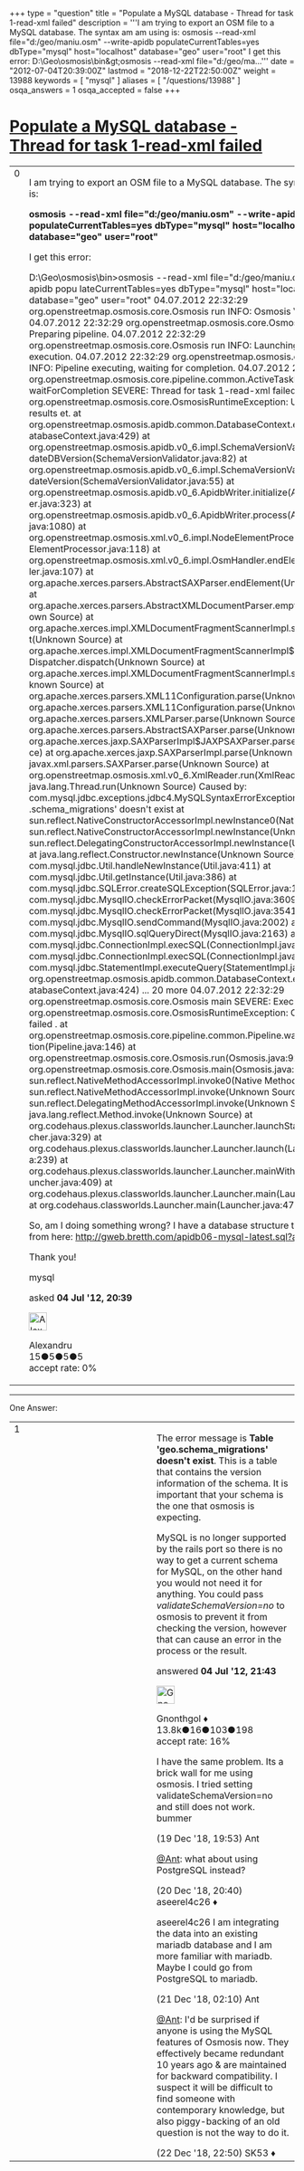 +++
type = "question"
title = "Populate a MySQL database - Thread for task 1-read-xml failed"
description = '''I am trying to export an OSM file to a MySQL database. The syntax am am using is: osmosis --read-xml file=&quot;d:/geo/maniu.osm&quot; --write-apidb populateCurrentTables=yes dbType=&quot;mysql&quot; host=&quot;localhost&quot; database=&quot;geo&quot; user=&quot;root&quot;  I get this error:  D:&#92;Geo&#92;osmosis&#92;bin&amp;gt;osmosis --read-xml file=&quot;d:/geo/ma...'''
date = "2012-07-04T20:39:00Z"
lastmod = "2018-12-22T22:50:00Z"
weight = 13988
keywords = [ "mysql" ]
aliases = [ "/questions/13988" ]
osqa_answers = 1
osqa_accepted = false
+++

<div class="headNormal">

# [Populate a MySQL database - Thread for task 1-read-xml failed](/questions/13988/populate-a-mysql-database-thread-for-task-1-read-xml-failed)

</div>

<div id="main-body">

<div id="askform">

<table id="question-table" style="width:100%;">
<colgroup>
<col style="width: 50%" />
<col style="width: 50%" />
</colgroup>
<tbody>
<tr>
<td style="width: 30px; vertical-align: top"><div class="vote-buttons">
<span id="post-13988-upvote" class="ajax-command post-vote up" rel="nofollow" title="I like this post (click again to cancel)"> </span>
<div id="post-13988-score" class="post-score" title="current number of votes">
0
</div>
<span id="post-13988-downvote" class="ajax-command post-vote down" rel="nofollow" title="I dont like this post (click again to cancel)"> </span> <span id="favorite-mark" class="ajax-command favorite-mark" rel="nofollow" title="mark/unmark this question as favorite (click again to cancel)"> </span>
<div id="favorite-count" class="favorite-count">
&#10;</div>
</div></td>
<td><div id="item-right">
<div class="question-body">
<p>I am trying to export an OSM file to a MySQL database. The syntax am am using is:</p>
<p><strong>osmosis --read-xml file="d:/geo/maniu.osm" --write-apidb populateCurrentTables=yes dbType="mysql" host="localhost" database="geo" user="root"</strong></p>
<p>I get this error:</p>
<p>D:\Geo\osmosis\bin&gt;osmosis --read-xml file="d:/geo/maniu.osm" --write-apidb popu lateCurrentTables=yes dbType="mysql" host="localhost" database="geo" user="root" 04.07.2012 22:32:29 org.openstreetmap.osmosis.core.Osmosis run INFO: Osmosis Version 0.40.1 04.07.2012 22:32:29 org.openstreetmap.osmosis.core.Osmosis run INFO: Preparing pipeline. 04.07.2012 22:32:29 org.openstreetmap.osmosis.core.Osmosis run INFO: Launching pipeline execution. 04.07.2012 22:32:29 org.openstreetmap.osmosis.core.Osmosis run INFO: Pipeline executing, waiting for completion. 04.07.2012 22:32:29 org.openstreetmap.osmosis.core.pipeline.common.ActiveTaskMan ager waitForCompletion SEVERE: Thread for task 1-read-xml failed org.openstreetmap.osmosis.core.OsmosisRuntimeException: Unable to create results et. at org.openstreetmap.osmosis.apidb.common.DatabaseContext.executeQuery(D atabaseContext.java:429) at org.openstreetmap.osmosis.apidb.v0_6.impl.SchemaVersionValidator.vali dateDBVersion(SchemaVersionValidator.java:82) at org.openstreetmap.osmosis.apidb.v0_6.impl.SchemaVersionValidator.vali dateVersion(SchemaVersionValidator.java:55) at org.openstreetmap.osmosis.apidb.v0_6.ApidbWriter.initialize(ApidbWrit er.java:323) at org.openstreetmap.osmosis.apidb.v0_6.ApidbWriter.process(ApidbWriter. java:1080) at org.openstreetmap.osmosis.xml.v0_6.impl.NodeElementProcessor.end(Node ElementProcessor.java:118) at org.openstreetmap.osmosis.xml.v0_6.impl.OsmHandler.endElement(OsmHand ler.java:107) at org.apache.xerces.parsers.AbstractSAXParser.endElement(Unknown Source ) at org.apache.xerces.parsers.AbstractXMLDocumentParser.emptyElement(Unkn own Source) at org.apache.xerces.impl.XMLDocumentFragmentScannerImpl.scanStartElemen t(Unknown Source) at org.apache.xerces.impl.XMLDocumentFragmentScannerImpl$FragmentContent Dispatcher.dispatch(Unknown Source) at org.apache.xerces.impl.XMLDocumentFragmentScannerImpl.scanDocument(Un known Source) at org.apache.xerces.parsers.XML11Configuration.parse(Unknown Source) at org.apache.xerces.parsers.XML11Configuration.parse(Unknown Source) at org.apache.xerces.parsers.XMLParser.parse(Unknown Source) at org.apache.xerces.parsers.AbstractSAXParser.parse(Unknown Source) at org.apache.xerces.jaxp.SAXParserImpl$JAXPSAXParser.parse(Unknown Sour ce) at org.apache.xerces.jaxp.SAXParserImpl.parse(Unknown Source) at javax.xml.parsers.SAXParser.parse(Unknown Source) at org.openstreetmap.osmosis.xml.v0_6.XmlReader.run(XmlReader.java:108) at java.lang.Thread.run(Unknown Source) Caused by: com.mysql.jdbc.exceptions.jdbc4.MySQLSyntaxErrorException: Table 'geo .schema_migrations' doesn't exist at sun.reflect.NativeConstructorAccessorImpl.newInstance0(Native Method) at sun.reflect.NativeConstructorAccessorImpl.newInstance(Unknown Source) at sun.reflect.DelegatingConstructorAccessorImpl.newInstance(Unknown Sou rce) at java.lang.reflect.Constructor.newInstance(Unknown Source) at com.mysql.jdbc.Util.handleNewInstance(Util.java:411) at com.mysql.jdbc.Util.getInstance(Util.java:386) at com.mysql.jdbc.SQLError.createSQLException(SQLError.java:1052) at com.mysql.jdbc.MysqlIO.checkErrorPacket(MysqlIO.java:3609) at com.mysql.jdbc.MysqlIO.checkErrorPacket(MysqlIO.java:3541) at com.mysql.jdbc.MysqlIO.sendCommand(MysqlIO.java:2002) at com.mysql.jdbc.MysqlIO.sqlQueryDirect(MysqlIO.java:2163) at com.mysql.jdbc.ConnectionImpl.execSQL(ConnectionImpl.java:2618) at com.mysql.jdbc.ConnectionImpl.execSQL(ConnectionImpl.java:2568) at com.mysql.jdbc.StatementImpl.executeQuery(StatementImpl.java:1557) at org.openstreetmap.osmosis.apidb.common.DatabaseContext.executeQuery(D atabaseContext.java:424) ... 20 more 04.07.2012 22:32:29 org.openstreetmap.osmosis.core.Osmosis main SEVERE: Execution aborted. org.openstreetmap.osmosis.core.OsmosisRuntimeException: One or more tasks failed . at org.openstreetmap.osmosis.core.pipeline.common.Pipeline.waitForComple tion(Pipeline.java:146) at org.openstreetmap.osmosis.core.Osmosis.run(Osmosis.java:92) at org.openstreetmap.osmosis.core.Osmosis.main(Osmosis.java:37) at sun.reflect.NativeMethodAccessorImpl.invoke0(Native Method) at sun.reflect.NativeMethodAccessorImpl.invoke(Unknown Source) at sun.reflect.DelegatingMethodAccessorImpl.invoke(Unknown Source) at java.lang.reflect.Method.invoke(Unknown Source) at org.codehaus.plexus.classworlds.launcher.Launcher.launchStandard(Laun cher.java:329) at org.codehaus.plexus.classworlds.launcher.Launcher.launch(Launcher.jav a:239) at org.codehaus.plexus.classworlds.launcher.Launcher.mainWithExitCode(La uncher.java:409) at org.codehaus.plexus.classworlds.launcher.Launcher.main(Launcher.java: 352) at org.codehaus.classworlds.Launcher.main(Launcher.java:47)</p>
<p>So, am I doing something wrong? I have a database structure that I downloaded from here: <a href="http://gweb.bretth.com/apidb06-mysql-latest.sql?attredirects=0">http://gweb.bretth.com/apidb06-mysql-latest.sql?attredirects=0</a></p>
<p>Thank you!</p>
</div>
<div id="question-tags" class="tags-container tags">
<span class="post-tag tag-link-mysql" rel="tag" title="see questions tagged &#39;mysql&#39;">mysql</span>
</div>
<div id="question-controls" class="post-controls">
&#10;</div>
<div class="post-update-info-container">
<div class="post-update-info post-update-info-user">
<p>asked <strong>04 Jul '12, 20:39</strong></p>
<img src="https://secure.gravatar.com/avatar/aeb7b59188c6d4ab1846362547839eb3?s=32&amp;d=identicon&amp;r=g" class="gravatar" width="32" height="32" alt="Alexandru&#39;s gravatar image" />
<p><span>Alexandru</span><br />
<span class="score" title="15 reputation points">15</span><span title="5 badges"><span class="badge1">●</span><span class="badgecount">5</span></span><span title="5 badges"><span class="silver">●</span><span class="badgecount">5</span></span><span title="5 badges"><span class="bronze">●</span><span class="badgecount">5</span></span><br />
<span class="accept_rate" title="Rate of the user&#39;s accepted answers">accept rate:</span> <span title="Alexandru has no accepted answers">0%</span></p>
</div>
</div>
<div id="comments-container-13988" class="comments-container">
&#10;</div>
<div id="comment-tools-13988" class="comment-tools">
&#10;</div>
<div class="clear">
&#10;</div>
<div id="comment-13988-form-container" class="comment-form-container">
&#10;</div>
<div class="clear">
&#10;</div>
</div></td>
</tr>
</tbody>
</table>

------------------------------------------------------------------------

<div class="tabBar">

<span id="sort-top"></span>

<div class="headQuestions">

One Answer:

</div>

</div>

<span id="13989"></span>

<div id="answer-container-13989" class="answer">

<table style="width:100%;">
<colgroup>
<col style="width: 50%" />
<col style="width: 50%" />
</colgroup>
<tbody>
<tr>
<td style="width: 30px; vertical-align: top"><div class="vote-buttons">
<span id="post-13989-upvote" class="ajax-command post-vote up" rel="nofollow" title="I like this post (click again to cancel)"> </span>
<div id="post-13989-score" class="post-score" title="current number of votes">
1
</div>
<span id="post-13989-downvote" class="ajax-command post-vote down" rel="nofollow" title="I dont like this post (click again to cancel)"> </span>
</div></td>
<td><div class="item-right">
<div class="answer-body">
<p>The error message is <strong>Table 'geo.schema_migrations' doesn't exist</strong>. This is a table that contains the version information of the schema. It is important that your schema is the one that osmosis is expecting.</p>
<p>MySQL is no longer supported by the rails port so there is no way to get a current schema for MySQL, on the other hand you would not need it for anything. You could pass <em>validateSchemaVersion=no</em> to osmosis to prevent it from checking the version, however that can cause an error in the process or the result.</p>
</div>
<div class="answer-controls post-controls">
&#10;</div>
<div class="post-update-info-container">
<div class="post-update-info post-update-info-user">
<p>answered <strong>04 Jul '12, 21:43</strong></p>
<img src="https://secure.gravatar.com/avatar/44a4438f0146dfd898e24c221fd28b58?s=32&amp;d=identicon&amp;r=g" class="gravatar" width="32" height="32" alt="Gnonthgol&#39;s gravatar image" />
<p><span>Gnonthgol ♦</span><br />
<span class="score" title="13750 reputation points"><span>13.8k</span></span><span title="16 badges"><span class="badge1">●</span><span class="badgecount">16</span></span><span title="103 badges"><span class="silver">●</span><span class="badgecount">103</span></span><span title="198 badges"><span class="bronze">●</span><span class="badgecount">198</span></span><br />
<span class="accept_rate" title="Rate of the user&#39;s accepted answers">accept rate:</span> <span title="Gnonthgol has 57 accepted answers">16%</span></p>
</div>
</div>
<div id="comments-container-13989" class="comments-container">
<span id="67278"></span>
<div id="comment-67278" class="comment">
<div id="post-67278-score" class="comment-score">
&#10;</div>
<div class="comment-text">
<p>I have the same problem. Its a brick wall for me using osmosis. I tried setting validateSchemaVersion=no and still does not work. bummer</p>
</div>
<div id="comment-67278-info" class="comment-info">
<span class="comment-age">(19 Dec '18, 19:53)</span> <span class="comment-user userinfo">Ant</span>
</div>
</div>
<span id="67300"></span>
<div id="comment-67300" class="comment">
<div id="post-67300-score" class="comment-score">
&#10;</div>
<div class="comment-text">
<p><a href="https://help.openstreetmap.org/users/16065/ant">@Ant</a>: what about using PostgreSQL instead?</p>
</div>
<div id="comment-67300-info" class="comment-info">
<span class="comment-age">(20 Dec '18, 20:40)</span> <span class="comment-user userinfo">aseerel4c26 ♦</span>
</div>
</div>
<span id="67304"></span>
<div id="comment-67304" class="comment">
<div id="post-67304-score" class="comment-score">
&#10;</div>
<div class="comment-text">
<p>aseerel4c26 I am integrating the data into an existing mariadb database and I am more familiar with mariadb. Maybe I could go from PostgreSQL to mariadb.</p>
</div>
<div id="comment-67304-info" class="comment-info">
<span class="comment-age">(21 Dec '18, 02:10)</span> <span class="comment-user userinfo">Ant</span>
</div>
</div>
<span id="67326"></span>
<div id="comment-67326" class="comment">
<div id="post-67326-score" class="comment-score">
&#10;</div>
<div class="comment-text">
<p><a href="https://help.openstreetmap.org/users/16065/ant">@Ant</a>: I'd be surprised if anyone is using the MySQL features of Osmosis now. They effectively became redundant 10 years ago &amp; are maintained for backward compatibility. I suspect it will be difficult to find someone with contemporary knowledge, but also piggy-backing of an old question is not the way to do it.</p>
</div>
<div id="comment-67326-info" class="comment-info">
<span class="comment-age">(22 Dec '18, 22:50)</span> <span class="comment-user userinfo">SK53 ♦</span>
</div>
</div>
</div>
<div id="comment-tools-13989" class="comment-tools">
&#10;</div>
<div class="clear">
&#10;</div>
<div id="comment-13989-form-container" class="comment-form-container">
&#10;</div>
<div class="clear">
&#10;</div>
</div></td>
</tr>
</tbody>
</table>

</div>

<div class="paginator-container-left">

</div>

</div>

</div>

